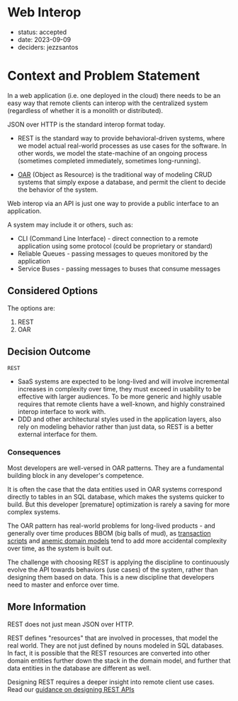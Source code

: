 ﻿# Web Interop

* status: accepted
* date: 2023-09-09
* deciders: jezzsantos

# Context and Problem Statement

In a web application (i.e. one deployed in the cloud) there needs to be an easy way that remote clients can interop with the centralized system (regardless of whether it is a monolith or distributed).

JSON over HTTP is the standard interop format today.

* REST is the standard way to provide behavioral-driven systems, where we model actual real-world processes as use cases for the software. In other words, we model the state-machine of an ongoing process (sometimes completed immediately, sometimes long-running).

* [OAR](https://mooreniemi.github.io/rest/apis/2016/11/08/oar-is-not-rest.html) (Object as Resource) is the traditional way of modeling CRUD systems that simply expose a database, and permit the client to decide the behavior of the system.

Web interop via an API is just one way to provide a public interface to an application.

A system may include it or others, such as:

* CLI (Command Line Interface) - direct connection to a remote application using some protocol (could be proprietary or standard)
* Reliable Queues - passing messages to queues monitored by the application
* Service Buses - passing messages to buses that consume messages

## Considered Options

The options are:

1. REST
2. OAR

## Decision Outcome

`REST`

- SaaS systems are expected to be long-lived and will involve incremental increases in complexity over time, they must exceed in usability to be effective with larger audiences. To be more generic and highly usable requires that remote clients have a well-known, and highly constrained interop interface to work with.
- DDD and other architectural styles used in the application layers, also rely on modeling behavior rather than just data, so REST is a better external interface for them.

### Consequences

Most developers are well-versed in OAR patterns. They are a fundamental building block in any developer's competence.

It is often the case that the data entities used in OAR systems correspond directly to tables in an SQL database, which makes the systems quicker to build. But this developer [premature] optimization is rarely a saving for more complex systems.

The OAR pattern has real-world problems for long-lived products - and generally over time produces BBOM (big balls of mud), as [transaction scripts](https://martinfowler.com/eaaCatalog/transactionScript.html) and [anemic domain models](https://martinfowler.com/bliki/AnemicDomainModel.html) tend to add more accidental complexity over time, as the system is built out.

The challenge with choosing REST is applying the discipline to continuously evolve the API towards behaviors (use cases) of the system, rather than designing them based on data. This is a new discipline that developers need to master and enforce over time.

## More Information

REST does not just mean JSON over HTTP.

REST defines "resources" that are involved in processes, that model the real world. They are not just defined by nouns modeled in SQL databases. In fact, it is possible that the REST resources are converted into other domain entities further down the stack in the domain model, and further that data entities in the database are different as well.

Designing REST requires a deeper insight into remote client use cases. Read our [guidance on designing REST APIs](../principles/0010-rest-api.md)
